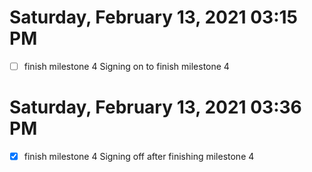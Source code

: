 # Saturday, February 13, 2021 03:15 PM
- [ ] finish milestone 4
Signing on to finish milestone 4
# Saturday, February 13, 2021 03:36 PM
- [x] finish milestone 4
Signing off after finishing milestone 4

